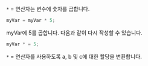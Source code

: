 ```*``` = 연산자는 변수에 숫자를 곱합니다.

```js
myVar = myVar * 5;
```

myVar에 5를 곱합니다. 다음과 같이 다시 작성할 수 있습니다.

```js
myVar * = 5;
```

```*``` = 연산자를 사용하도록 a, b 및 c에 대한 할당을 변환합니다.